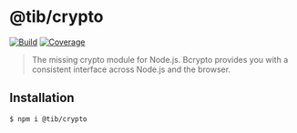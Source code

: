 # @tib/crypto

[![Build](https://gitr.net/tib/crypto/badges/master/pipeline.svg)](https://gitr.net/tib/crypto)
[![Coverage](https://gitr.net/tib/crypto/badges/master/coverage.svg)](https://gitr.net/tib/crypto)

> The missing crypto module for Node.js. Bcrypto provides you with a consistent
> interface across Node.js and the browser.

## Installation

```bash
$ npm i @tib/crypto
```
